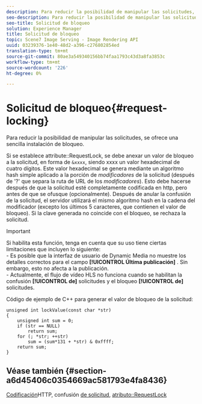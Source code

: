 ```yaml
---
description: Para reducir la posibilidad de manipular las solicitudes, se ofrece una sencilla instalación de bloqueo.
seo-description: Para reducir la posibilidad de manipular las solicitudes, se ofrece una sencilla instalación de bloqueo.
seo-title: Solicitud de bloqueo
solution: Experience Manager
title: Solicitud de bloqueo
topic: Scene7 Image Serving - Image Rendering API
uuid: 03239376-1e40-48d2-a396-c276802854ed
translation-type: tm+mt
source-git-commit: 80ae3a549340156bb74faa1793c43d3a8fa3853c
workflow-type: tm+mt
source-wordcount: '226'
ht-degree: 0%

---
```



# Solicitud de bloqueo{#request-locking}

Para reducir la posibilidad de manipular las solicitudes, se ofrece una sencilla instalación de bloqueo.

Si se establece attribute::RequestLock, se debe anexar un valor de bloqueo a la solicitud, en forma de `&xxxx`, siendo xxxx un valor hexadecimal de cuatro dígitos. Este valor hexadecimal se genera mediante un algoritmo hash simple aplicado a la porción de *modificadores* de la solicitud (después de &#39;?&#39; que separa la ruta de URL de los *modificadores*). Esto debe hacerse después de que la solicitud esté completamente codificada en http, pero antes de que se ofusque (opcionalmente). Después de anular la confusión de la solicitud, el servidor utilizará el mismo algoritmo hash en la cadena del modificador (excepto los últimos 5 caracteres, que contienen el valor de bloqueo). Si la clave generada no coincide con el bloqueo, se rechaza la solicitud.

>[!IMPORTANT]
>
>Si habilita esta función, tenga en cuenta que su uso tiene ciertas limitaciones que incluyen lo siguiente:<br>- Es posible que la interfaz de usuario de Dynamic Media no muestre los detalles correctos para el campo **[!UICONTROL Última publicación]** . Sin embargo, esto no afecta a la publicación.<br>- Actualmente, el flujo de vídeo HLS no funciona cuando se habilitan la confusión **[!UICONTROL de]** solicitudes y el bloqueo **[!UICONTROL de]** solicitudes.

Código de ejemplo de C++ para generar el valor de bloqueo de la solicitud:

```
unsigned int lockValue(const char *str) 
{ 
    unsigned int sum = 0; 
    if (str == NULL) 
        return sum; 
    for (; *str; ++str) 
        sum = (sum*131 + *str) & 0xffff; 
    return sum; 
} 
```

## Véase también {#section-a6d45406c0354669ac581793e4fa8436}

[Codificación](../../../../../is-api/http-ref/image-serving-api-ref/c-http-protocol-reference/c-syntax-and-features/r-http-encoding.md#reference-bb34dd13f316462695448acfa8f92df7)HTTP, confusión [de solicitud](../../../../../is-api/http-ref/image-serving-api-ref/c-http-protocol-reference/c-syntax-and-features/r-request-obfuscation.md#reference-895f65d6796c43bb9bad21a676ed714d), [atributo::RequestLock](../../../../../is-api/image-catalog/image-serving-api-ref/c-image-catalog-reference/c-attributes-reference/r-requestlock.md#reference-8bbe2f581be847d3b9fa123e8e5e94b0)
